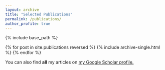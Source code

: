 ```yaml
---
layout: archive
title: "Selected Publications"
permalink: /publications/
author_profile: true
---
```


{% include base_path %}

{% for post in site.publications reversed %}
  {% include archive-single.html %}
{% endfor %}

You can also find **all** my articles on <u><a href="https://scholar.google.com/citations?user=qCNjVWcAAAAJ&hl=en">my Google Scholar profile</a>.</u>
